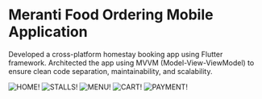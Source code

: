 # Meranti Food Ordering Mobile Application

Developed a cross-platform homestay booking app using Flutter framework.
Architected the app using MVVM (Model-View-ViewModel) to ensure clean code separation, maintainability, and scalability.

![HOME!](assets/images/home.png)
![STALLS!](assets/images/stalls.png)
![MENU!](assets/images/menu.png)
![CART!](assets/images/cart.png)
![PAYMENT!](assets/images/payment.png)
